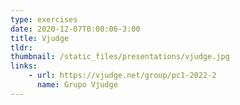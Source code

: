 ```yaml
---
type: exercises
date: 2020-12-07T0:00:06-3:00
title: Vjudge
tldr: 
thumbnail: /static_files/presentations/vjudge.jpg
links: 
    - url: https://vjudge.net/group/pc1-2022-2
      name: Grupo Vjudge
---
```

